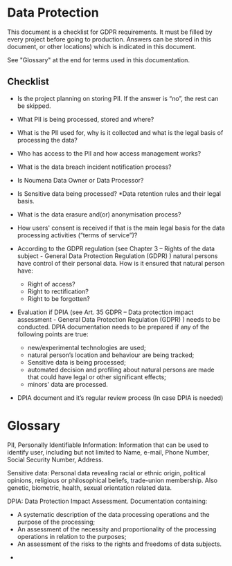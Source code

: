 # Data Protection
This document is a checklist for GDPR requirements. It must be filled by every project before going to production. Answers can be stored in this document, or other locations) which is indicated in this document.

See "Glossary" at the end for terms used in this documentation.

## Checklist
* Is the project planning on storing PII. If the answer is “no”, the rest can be skipped.
* What PII is being processed, stored and where?
* What is the PII used for, why is it collected and what is the legal basis of processing the data?
* Who has access to the PII and how access management works?
* What is the data breach incident notification process?
* Is Noumena Data Owner or Data Processor?
* Is Sensitive data being processed?
*Data retention rules and their legal basis.
* What is the data erasure and(or) anonymisation process?
* How users' consent is received if that is the main legal basis for the data processing activities  (“terms of service”)?
* According to the GDPR regulation (see Chapter 3 – Rights of the data subject - General Data Protection Regulation (GDPR) ) natural persons have control of their personal data. How is it ensured that natural person have:
    * Right of access?
    * Right to rectification?
    * Right to be forgotten?

* Evaluation if DPIA (see Art. 35 GDPR – Data protection impact assessment - General Data Protection Regulation (GDPR)  ) needs to be conducted. DPIA documentation needs to be prepared if any of the following points are true:
    * new/experimental technologies are used;
    * natural person’s location and behaviour are being tracked;
    * Sensitive data is being processed;
    * automated decision and profiling about natural persons are made that could have legal or other significant effects;
    * minors' data are processed.
* DPIA document and it’s regular review process (In case DPIA is needed) 


# Glossary
PII, Personally Identifiable Information: Information that can be used to identify user, including but not limited to Name, e-mail, Phone Number, Social Security Number, Address.

Sensitive data: Personal data revealing racial or ethnic origin, political opinions, religious or philosophical beliefs, trade-union membership. Also genetic, biometric, health, sexual orientation related data. 

DPIA: Data Protection Impact Assessment. Documentation containing:

- A systematic description of the data processing operations and the purpose of the processing;
- An assessment of the necessity and proportionality of the processing operations in relation to the purposes;
- An assessment of the risks to the rights and freedoms of data subjects. 
- ```

